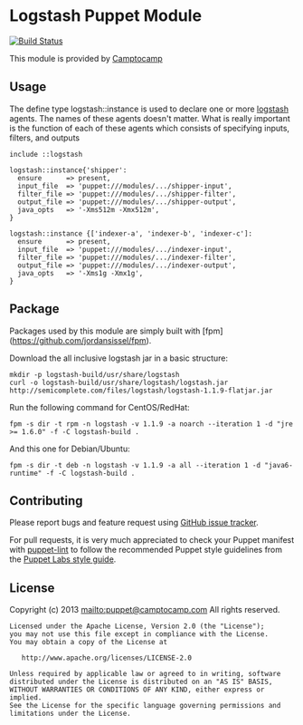 # Logstash Puppet Module

[![Build Status](https://travis-ci.org/camptocamp/puppet-logstash.png?branch=master)](https://travis-ci.org/camptocamp/puppet-logstash)

This module is provided by [Camptocamp](http://www.camptocamp.com/)

## Usage

The define type logstash::instance is used to declare one or more [logstash](http://logstash.net/) agents. The names of 
these agents doesn't matter. What is really important is the function of each of these agents 
which consists of specifying inputs, filters, and outputs

    include ::logstash

    logstash::instance{'shipper':
      ensure      => present,
      input_file  => 'puppet:///modules/.../shipper-input',
      filter_file => 'puppet:///modules/.../shipper-filter',
      output_file => 'puppet:///modules/.../shipper-output',
      java_opts   => '-Xms512m -Xmx512m',
    }

    logstash::instance {['indexer-a', 'indexer-b', 'indexer-c']:
      ensure      => present,
      input_file  => 'puppet:///modules/.../indexer-input',
      filter_file => 'puppet:///modules/.../indexer-filter',
      output_file => 'puppet:///modules/.../indexer-output',
      java_opts   => '-Xms1g -Xmx1g',
    }

## Package

Packages used by this module are simply built with [fpm] (https://github.com/jordansissel/fpm).

Download the all inclusive logstash jar in a basic structure:

    mkdir -p logstash-build/usr/share/logstash
    curl -o logstash-build/usr/share/logstash/logstash.jar http://semicomplete.com/files/logstash/logstash-1.1.9-flatjar.jar

Run the following command for CentOS/RedHat:

    fpm -s dir -t rpm -n logstash -v 1.1.9 -a noarch --iteration 1 -d "jre >= 1.6.0" -f -C logstash-build .

And this one for Debian/Ubuntu:

    fpm -s dir -t deb -n logstash -v 1.1.9 -a all --iteration 1 -d "java6-runtime" -f -C logstash-build .

## Contributing

Please report bugs and feature request using [GitHub issue
tracker](https://github.com/camptocamp/puppet-logstash/issues).

For pull requests, it is very much appreciated to check your Puppet manifest
with [puppet-lint](https://github.com/camptocamp/puppet-logstash/issues) to follow the recommended Puppet style guidelines from the
[Puppet Labs style guide](http://docs.puppetlabs.com/guides/style_guide.html).

## License

Copyright (c) 2013 <mailto:puppet@camptocamp.com> All rights reserved.

    Licensed under the Apache License, Version 2.0 (the "License");
    you may not use this file except in compliance with the License.
    You may obtain a copy of the License at

       http://www.apache.org/licenses/LICENSE-2.0

    Unless required by applicable law or agreed to in writing, software
    distributed under the License is distributed on an "AS IS" BASIS,
    WITHOUT WARRANTIES OR CONDITIONS OF ANY KIND, either express or implied.
    See the License for the specific language governing permissions and
    limitations under the License.

